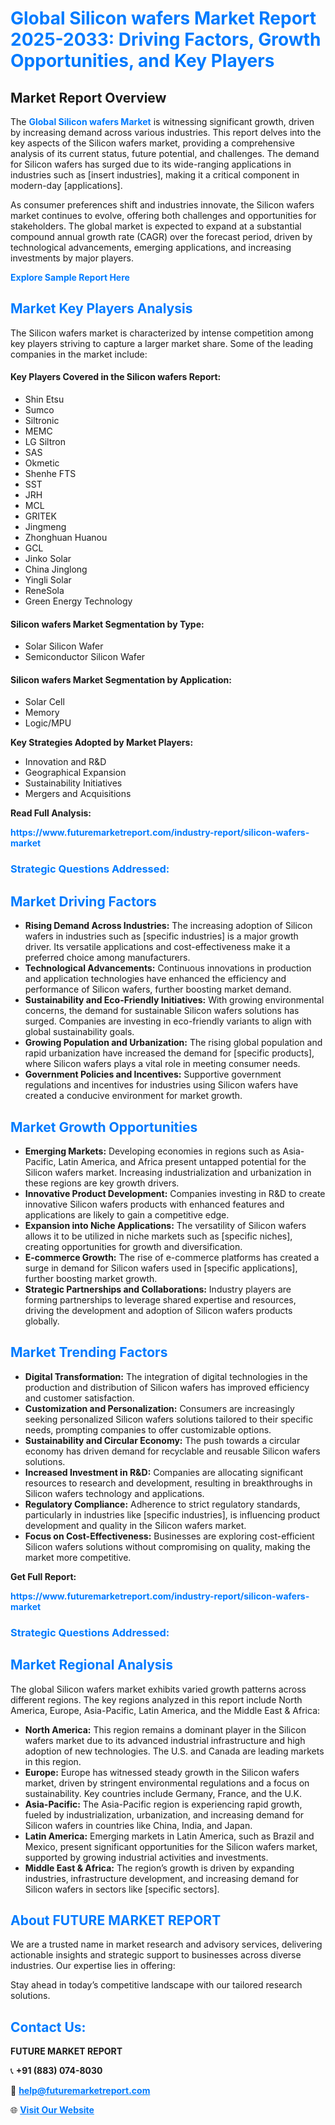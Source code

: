 <h1 style="color: #007BFF;">Global Silicon wafers Market Report 2025-2033: Driving Factors, Growth Opportunities, and Key Players</h1>

<section id="overview">
<h2>Market Report Overview</h2>
<p>The <a href="https://www.futuremarketreport.com/industry-report/silicon-wafers-market" style="color: #007BFF; text-decoration: none;"><strong>Global Silicon wafers Market</strong></a> is witnessing significant growth, driven by increasing demand across various industries. This report delves into the key aspects of the Silicon wafers market, providing a comprehensive analysis of its current status, future potential, and challenges. The demand for Silicon wafers has surged due to its wide-ranging applications in industries such as [insert industries], making it a critical component in modern-day [applications].</p>
<p>As consumer preferences shift and industries innovate, the Silicon wafers market continues to evolve, offering both challenges and opportunities for stakeholders. The global market is expected to expand at a substantial compound annual growth rate (CAGR) over the forecast period, driven by technological advancements, emerging applications, and increasing investments by major players.</p>
</section>

<section id="overview">
<p><a href="https://www.futuremarketreport.com/request-sample/reportId=90630" style="color: #007BFF; text-decoration: none;"><strong>Explore Sample Report Here</strong></a></p>
</section>

<section id="key-players">
<h2 style="color: #007BFF;">Market Key Players Analysis</h2>
<p>The Silicon wafers market is characterized by intense competition among key players striving to capture a larger market share. Some of the leading companies in the market include:</p>
<h4>Key Players Covered in the Silicon wafers Report:</h4>
<ul><li>Shin Etsu</li><li>Sumco</li><li>Siltronic</li><li>MEMC</li><li>LG Siltron</li><li>SAS</li><li>Okmetic</li><li>Shenhe FTS</li><li>SST</li><li>JRH</li><li>MCL</li><li>GRITEK</li><li>Jingmeng</li><li>Zhonghuan Huanou</li><li>GCL</li><li>Jinko Solar</li><li>China Jinglong</li><li>Yingli Solar</li><li>ReneSola</li><li>Green Energy Technology</li></ul>
<h4>Silicon wafers Market Segmentation by Type:</h4>
<ul><li>Solar Silicon Wafer</li><li>Semiconductor Silicon Wafer</li></ul>

<h4>Silicon wafers Market Segmentation by Application:</h4>
<ul><li>Solar Cell</li><li>Memory</li><li>Logic/MPU</li></ul>
<p><strong>Key Strategies Adopted by Market Players:</strong></p>
<ul>
<li>Innovation and R&D</li>
<li>Geographical Expansion</li>
<li>Sustainability Initiatives</li>
<li>Mergers and Acquisitions</li>
</ul>
</section>

<section>
<p><strong>Read Full Analysis: </strong></p><a href="https://www.futuremarketreport.com/industry-report/silicon-wafers-market" style="color: #007BFF; text-decoration: none;"><strong>https://www.futuremarketreport.com/industry-report/silicon-wafers-market</strong></a>
<h3 style="color: #007BFF;">Strategic Questions Addressed:</h3>
</section>

<section id="driving-factors">
<h2 style="color: #007BFF;">Market Driving Factors</h2>
<ul>
<li><strong>Rising Demand Across Industries:</strong> The increasing adoption of Silicon wafers in industries such as [specific industries] is a major growth driver. Its versatile applications and cost-effectiveness make it a preferred choice among manufacturers.</li>
<li><strong>Technological Advancements:</strong> Continuous innovations in production and application technologies have enhanced the efficiency and performance of Silicon wafers, further boosting market demand.</li>
<li><strong>Sustainability and Eco-Friendly Initiatives:</strong> With growing environmental concerns, the demand for sustainable Silicon wafers solutions has surged. Companies are investing in eco-friendly variants to align with global sustainability goals.</li>
<li><strong>Growing Population and Urbanization:</strong> The rising global population and rapid urbanization have increased the demand for [specific products], where Silicon wafers plays a vital role in meeting consumer needs.</li>
<li><strong>Government Policies and Incentives:</strong> Supportive government regulations and incentives for industries using Silicon wafers have created a conducive environment for market growth.</li>
</ul>
</section>

<section id="growth-opportunities">
<h2 style="color: #007BFF;">Market Growth Opportunities</h2>
<ul>
<li><strong>Emerging Markets:</strong> Developing economies in regions such as Asia-Pacific, Latin America, and Africa present untapped potential for the Silicon wafers market. Increasing industrialization and urbanization in these regions are key growth drivers.</li>
<li><strong>Innovative Product Development:</strong> Companies investing in R&D to create innovative Silicon wafers products with enhanced features and applications are likely to gain a competitive edge.</li>
<li><strong>Expansion into Niche Applications:</strong> The versatility of Silicon wafers allows it to be utilized in niche markets such as [specific niches], creating opportunities for growth and diversification.</li>
<li><strong>E-commerce Growth:</strong> The rise of e-commerce platforms has created a surge in demand for Silicon wafers used in [specific applications], further boosting market growth.</li>
<li><strong>Strategic Partnerships and Collaborations:</strong> Industry players are forming partnerships to leverage shared expertise and resources, driving the development and adoption of Silicon wafers products globally.</li>
</ul>
</section>

<section id="trending-factors">
<h2 style="color: #007BFF;">Market Trending Factors</h2>
<ul>
<li><strong>Digital Transformation:</strong> The integration of digital technologies in the production and distribution of Silicon wafers has improved efficiency and customer satisfaction.</li>
<li><strong>Customization and Personalization:</strong> Consumers are increasingly seeking personalized Silicon wafers solutions tailored to their specific needs, prompting companies to offer customizable options.</li>
<li><strong>Sustainability and Circular Economy:</strong> The push towards a circular economy has driven demand for recyclable and reusable Silicon wafers solutions.</li>
<li><strong>Increased Investment in R&D:</strong> Companies are allocating significant resources to research and development, resulting in breakthroughs in Silicon wafers technology and applications.</li>
<li><strong>Regulatory Compliance:</strong> Adherence to strict regulatory standards, particularly in industries like [specific industries], is influencing product development and quality in the Silicon wafers market.</li>
<li><strong>Focus on Cost-Effectiveness:</strong> Businesses are exploring cost-efficient Silicon wafers solutions without compromising on quality, making the market more competitive.</li>
</ul>
</section>

<section>
<p><strong>Get Full Report: </strong></p><a href="https://www.futuremarketreport.com/industry-report/silicon-wafers-market" style="color: #007BFF; text-decoration: none;"><strong>https://www.futuremarketreport.com/industry-report/silicon-wafers-market</strong></a>
<h3 style="color: #007BFF;">Strategic Questions Addressed:</h3>
</section>


<section id="regional-analysis">
<h2 style="color: #007BFF;">Market Regional Analysis</h2>
<p>The global Silicon wafers market exhibits varied growth patterns across different regions. The key regions analyzed in this report include North America, Europe, Asia-Pacific, Latin America, and the Middle East & Africa:</p>
<ul>
<li><strong>North America:</strong> This region remains a dominant player in the Silicon wafers market due to its advanced industrial infrastructure and high adoption of new technologies. The U.S. and Canada are leading markets in this region.</li>
<li><strong>Europe:</strong> Europe has witnessed steady growth in the Silicon wafers market, driven by stringent environmental regulations and a focus on sustainability. Key countries include Germany, France, and the U.K.</li>
<li><strong>Asia-Pacific:</strong> The Asia-Pacific region is experiencing rapid growth, fueled by industrialization, urbanization, and increasing demand for Silicon wafers in countries like China, India, and Japan.</li>
<li><strong>Latin America:</strong> Emerging markets in Latin America, such as Brazil and Mexico, present significant opportunities for the Silicon wafers market, supported by growing industrial activities and investments.</li>
<li><strong>Middle East & Africa:</strong> The region’s growth is driven by expanding industries, infrastructure development, and increasing demand for Silicon wafers in sectors like [specific sectors].</li>
</ul>
</section>

<footer>
<h2 style="color: #007BFF;">About FUTURE MARKET REPORT</h2>
<p>We are a trusted name in market research and advisory services, delivering actionable insights and strategic support to businesses across diverse industries. Our expertise lies in offering:</p>

<p>Stay ahead in today’s competitive landscape with our tailored research solutions.</p>

<h2 style="color: #007BFF;">Contact Us:</h2>
<p><strong>FUTURE MARKET REPORT</strong></p>
<p>📞 <strong>+91 (883) 074-8030</strong></p>
<p>📧 <strong><a href="mailto:help@futuremarketreport.com" style="color: #007BFF;">help@futuremarketreport.com</a></strong></p>
<p>🌐 <strong><a href="https://www.futuremarketreport.com/" style="color: #007BFF;">Visit Our Website</a></strong></p>
</footer>